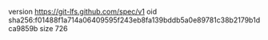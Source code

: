 version https://git-lfs.github.com/spec/v1
oid sha256:f01488f1a714a06409595f243eb8fa139bddb5a0e89781c38b2179b1dca9859b
size 726

